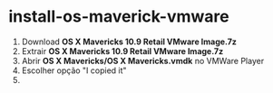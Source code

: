 # install-os-maverick-vmware

1. Download **OS X Mavericks 10.9 Retail VMware Image.7z**
2. Extrair **OS X Mavericks 10.9 Retail VMware Image.7z**
3. Abrir **OS X Mavericks/OS X Mavericks.vmdk** no VMWare Player
4. Escolher opção "I copied it"
5. 

